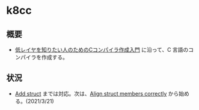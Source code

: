 # k8cc

## 概要
- [低レイヤを知りたい人のためのCコンパイラ作成入門](https://www.sigbus.info/compilerbook#x86-64%E3%81%AB%E3%81%8A%E3%81%91%E3%82%8B%E3%82%B9%E3%82%BF%E3%83%83%E3%82%AF%E3%83%9E%E3%82%B7%E3%83%B3%E3%81%AE%E5%AE%9F%E7%8F%BE%E6%96%B9%E6%B3%95) に沿って、C 言語のコンパイラを作成する。

## 状況
- [Add struct](https://github.com/rui314/chibicc/commits/reference?after=ce61154cf542e630bc3e40262fdacdf20bf91b90+34&branch=reference) までは対応。次は、[Align struct members correctly](https://github.com/rui314/chibicc/commit/2ba17c55b0d6d6296f8427cde2b30d87bd71737e) から始める。(2021/3/21)
 
